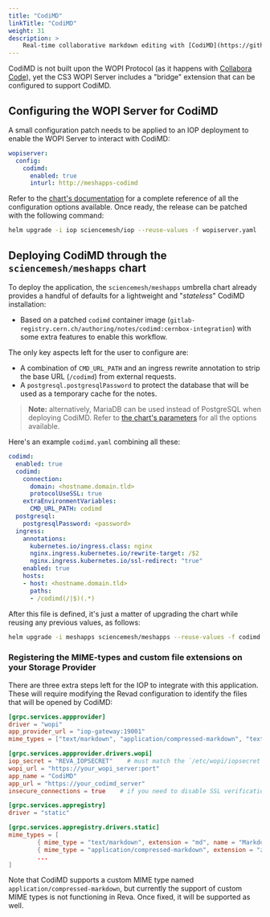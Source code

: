 ```yaml
---
title: "CodiMD"
linkTitle: "CodiMD"
weight: 31
description: >
    Real-time collaborative markdown editing with [CodiMD](https://github.com/hackmdio/codimd)
---
```


CodiMD is not built upon the WOPI Protocol (as it happens with [Collabora Code](../../iop/deployment/wopiserver)), yet the CS3 WOPI Server includes a "bridge" extension that can be configured to support CodiMD.

## Configuring the WOPI Server for CodiMD

A small configuration patch needs to be applied to an IOP deployment to enable the WOPI Server to interact with CodiMD:

```yaml
wopiserver:
  config:
    codimd:
      enabled: true
      inturl: http://meshapps-codimd
```

Refer to the [chart's documentation](https://artifacthub.io/packages/helm/cs3org/wopiserver) for a complete reference of all the configuration options available. Once ready, the release can be patched with the following command:

```bash
helm upgrade -i iop sciencemesh/iop --reuse-values -f wopiserver.yaml
```

## Deploying CodiMD through the `sciencemesh/meshapps` chart

To deploy the application, the `sciencemesh/meshapps` umbrella chart already provides a handful of defaults for a lightweight and "_stateless_" CodiMD installation:

- Based on a patched `codimd` container image (`gitlab-registry.cern.ch/authoring/notes/codimd:cernbox-integration`) with some extra features to enable this workflow.

The only key aspects left for the user to configure are:

- A combination of `CMD_URL_PATH` and an ingress rewrite annotation to strip the base URL (`/codimd`) from external requests.
- A `postgresql.postgresqlPassword` to protect the database that will be used as a temporary cache for the notes.

> **Note:** alternatively, MariaDB can be used instead of PostgreSQL when deploying CodiMD. Refer to [the chart's parameters](https://artifacthub.io/packages/helm/codimd/codimd#deploy-an-internal-database-parameters) for all the options available.

Here's an example `codimd.yaml` combining all these:

```yaml
codimd:
  enabled: true
  codimd:
    connection:
      domain: <hostname.domain.tld>
      protocolUseSSL: true
    extraEnvironmentVariables:
      CMD_URL_PATH: codimd
  postgresql:
    postgresqlPassword: <password>
  ingress:
    annotations:
      kubernetes.io/ingress.class: nginx
      nginx.ingress.kubernetes.io/rewrite-target: /$2
      nginx.ingress.kubernetes.io/ssl-redirect: "true"
    enabled: true
    hosts:
    - host: <hostname.domain.tld>
      paths:
      - /codimd(/|$)(.*)
```

After this file is defined, it's just a matter of upgrading the chart while reusing any previous values, as follows:

```bash
helm upgrade -i meshapps sciencemesh/meshapps --reuse-values -f codimd.yaml
```

### Registering the MIME-types and custom file extensions on your Storage Provider

There are three extra steps left for the IOP to integrate with this application. These will require modifying the Revad configuration to identify the files that will be opened by CodiMD:

```toml
[grpc.services.appprovider]
driver = "wopi"
app_provider_url = "iop-gateway:19001"
mime_types = ["text/markdown", "application/compressed-markdown", "text/plain", "text/html"]

[grpc.services.appprovider.drivers.wopi]
iop_secret = "REVA_IOPSECRET"    # must match the `/etc/wopi/iopsecret` deployed in the wopiserver image
wopi_url = "https://your_wopi_server:port"
app_name = "CodiMD"
app_url = "https://your_codimd_server"
insecure_connections = true    # if you need to disable SSL verification

[grpc.services.appregistry]
driver = "static"

[grpc.services.appregistry.drivers.static]
mime_types = [
        { mime_type = "text/markdown", extension = "md", name = "Markdown file", description = "Markdown text", default_app = "CodiMD", allow_creation = true },
        { mime_type = "application/compressed-markdown", extension = "zmd", name = "CodiMD file", description = "Compressed Markdown with images", default_app = "CodiMD", allow_creation = true },
        ...
]
```

Note that CodiMD supports a custom MIME type named `application/compressed-markdown`, but currently the support of custom MIME types is not functioning in Reva. Once fixed, it will be supported as well.
